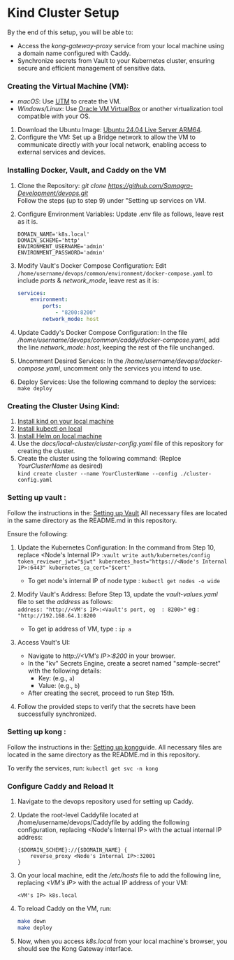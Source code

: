 # Kind Cluster Setup

By the end of this setup, you will be able to:

* Access the _kong-gateway-proxy_ service from your local machine using a domain name configured with Caddy.
* Synchronize secrets from Vault to your Kubernetes cluster, ensuring secure and efficient management of sensitive data.

### Creating the Virtual Machine (VM):  

- _macOS_: Use [UTM](https://mac.getutm.app/) to create the VM.
- _Windows/Linux_: Use [Oracle VM VirtualBox](https://www.oracle.com/in/virtualization/technologies/vm/downloads/virtualbox-downloads.html) or another virtualization tool compatible with your OS.

1. Download the Ubuntu Image: [Ubuntu 24.04 Live Server ARM64](https://cdimage.ubuntu.com/releases/24.04/release/ubuntu-24.04-live-server-arm64.iso).
2. Configure the VM: Set up a Bridge network to allow the VM to communicate directly with your local network, enabling access to external services and devices.

### Installing Docker, Vault, and Caddy on the VM

1. Clone the Repository: _git clone https://github.com/Samagra-Development/devops.git_  
Follow the steps (up to step 9) under "Setting up services on VM.

2. Configure Environment Variables: Update .env file as follows, leave rest as it is.
   ```
   DOMAIN_NAME='k8s.local'
   DOMAIN_SCHEME='http'
   ENVIRONMENT_USERNAME='admin'
   ENVIRONMENT_PASSWORD='admin'
   ```

3. Modify Vault's Docker Compose Configuration: Edit `/home/username/devops/common/environment/docker-compose.yaml` to include _ports_ & _network_mode_, leave rest as it is:
    ```yaml
    services:
        environment:
            ports:
                - "8200:8200"
            network_mode: host
    ```

4. Update Caddy's Docker Compose Configuration: In the file _/home/username/devops/common/caddy/docker-compose.yaml_, add the line _network_mode: host_, keeping the rest of the file unchanged.

5. Uncomment Desired Services: In the _/home/username/devops/docker-compose.yaml_, uncomment only the services you intend to use.

6. Deploy Services: Use the following command to deploy the services: `make deploy`

### Creating the Cluster Using Kind:

1. [Install kind on your local machine](https://kind.sigs.k8s.io/docs/user/quick-start/)
2. [Install kubectl on local](https://kubernetes.io/docs/tasks/tools/)
3. [Install Helm on local machine](https://helm.sh/docs/intro/install/#from-apt-debianubuntu)
4. Use the _docs/local-cluster/cluster-config.yaml_ file of this repository for creating the cluster.
5. Create the cluster using the following command: (Replce _YourClusterName_ as desired)  
   ```kind create cluster --name YourClusterName --config ./cluster-config.yaml```

### Setting up vault :

Follow the instructions in the: [Setting up Vault](../../cluster/components/vault/README.md)
All necessary files are located in the same directory as the README.md in this repository.

Ensure the following:

1. Update the Kubernetes Configuration: In the command from Step 10, replace <Node's Internal IP> :```vault write auth/kubernetes/config token_reviewer_jwt="$jwt" kubernetes_host="https://<Node's Internal IP>:6443" kubernetes_ca_cert="$cert" ```
    -  To get node's internal IP of node type : ```kubectl get nodes -o wide```

2. Modify Vault's Address: Before Step 13, update the _vault-values.yaml_ file to set the _address_ as follows:   
`address: "http://<VM's IP>:<Vault's port, eg 
: 8200>"`  eg : `"http://192.168.64.1:8200`
   - To get ip address of VM, type : ```ip a```

3. Access Vault's UI:
   * Navigate to _http://<VM's IP>:8200_ in your browser.
   * In the "kv" Secrets Engine, create a secret named "sample-secret" with the following details:
     - Key: (e.g., `a`)
     - Value: (e.g., `b`)
   * After creating the secret, proceed to run Step 15th.

4. Follow the provided steps to verify that the secrets have been successfully synchronized.

### Setting up kong :

Follow the instructions in the: [Setting up kong](../../cluster/components/kong/README.md)guide. 
All necessary files are located in the same directory as the README.md in this repository.

To verify the services, run: ```kubectl get svc -n kong```

### Configure Caddy and Reload It

1. Navigate to the devops repository used for setting up Caddy.
2. Update the root-level Caddyfile located at /home/username/devops/Caddyfile by adding the following configuration, replacing <Node's Internal IP> with the actual internal IP address:

   ```
   {$DOMAIN_SCHEME}://{$DOMAIN_NAME} {
       reverse_proxy <Node's Internal IP>:32001
   }
   ```
3. On your local machine, edit the _/etc/hosts_ file to add the following line, replacing _<VM's IP>_ with the actual IP address of your VM:

    ```
    <VM's IP> k8s.local
    ```

4. To reload Caddy on the VM, run:
   ```bash
   make down
   make deploy
   ```
5. Now, when you access _k8s.local_ from your local machine's browser, you should see the Kong Gateway interface.

